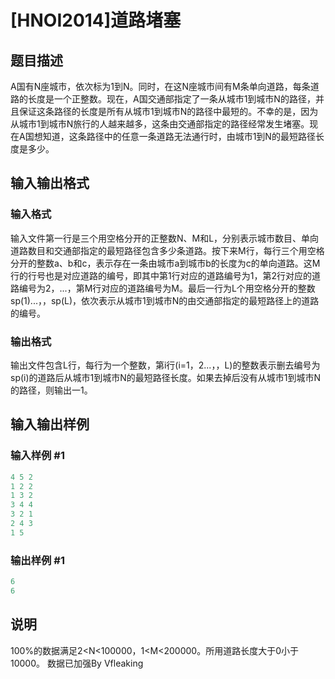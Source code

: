 # [HNOI2014]道路堵塞

## 题目描述

A国有N座城市，依次标为1到N。同时，在这N座城市间有M条单向道路，每条道路的长度是一个正整数。现在，A国交通部指定了一条从城市1到城市N的路径，并且保证这条路径的长度是所有从城市1到城市N的路径中最短的。不幸的是，因为从城市1到城市N旅行的人越来越多，这条由交通部指定的路径经常发生堵塞。现在A国想知道，这条路径中的任意一条道路无法通行时，由城市1到N的最短路径长度是多少。

## 输入输出格式

### 输入格式

输入文件第一行是三个用空格分开的正整数N、M和L，分别表示城市数目、单向道路数目和交通部指定的最短路径包含多少条道路。按下来M行，每行三个用空格分开的整数a、b和c，表示存在一条由城市a到城市b的长度为c的单向道路。这M行的行号也是对应道路的编号，即其中第1行对应的道路编号为1，第2行对应的道路编号为2，...，第M行对应的道路编号为M。最后一行为L个用空格分开的整数sp(1)...，，sp(L)，依次表示从城市1到城市N的由交通部指定的最短路径上的道路的编号。

### 输出格式

输出文件包含L行，每行为一个整数，第i行(i=1，2...，，L)的整数表示删去编号为sp(i)的道路后从城市1到城市N的最短路径长度。如果去掉后没有从城市1到城市N的路径，则输出一1。

## 输入输出样例

### 输入样例 #1

```cpp
4 5 2
1 2 2
1 3 2
3 4 4
3 2 1
2 4 3
1 5
```


### 输出样例 #1

```cpp
6
6
```


## 说明

100%的数据满足2<N<100000，1<M<200000。所用道路长度大于0小于10000。 数据已加强By Vfleaking 

